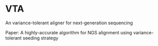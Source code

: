 # VTA
An variance-tolerant aligner for next-generation sequencing

Paper: A highly-accurate algorithm for NGS alignment using variance-tolerant seeding strategy